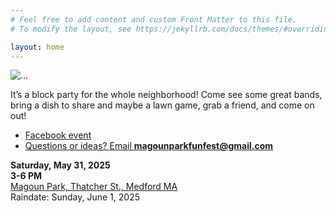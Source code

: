 ```yaml
---
# Feel free to add content and custom Front Matter to this file.
# To modify the layout, see https://jekyllrb.com/docs/themes/#overriding-theme-defaults

layout: home
---
```

<link rel="stylesheet" href="index.css">

<picture>
  <source srcset="img/flyer2025may-FB.png" media="(min-width: 1000px)">
  <img srcset="img/flyer2025may-SQ.png" alt="…">
</picture>

<p>
It’s a block party for the whole neighborhood! Come see some great bands, bring a dish to share and maybe a lawn game, grab a friend, and come on out!
</p>

<ul>
<li><a href="https://www.facebook.com/share/15yjK6qERP">Facebook event</a></li>
<li><a href="mailto:magounparkfunfest@gmail.com">Questions or ideas? Email <b>magounparkfunfest@gmail.com</b></a></li>
</ul>

<b>Saturday, May 31, 2025</b><br/>
<b>3-6 PM</b><br/>
<a href="https://maps.app.goo.gl/6v3wMhHs7Sk7DEMu6">Magoun Park, Thatcher St., Medford MA</a><br/>
Raindate: Sunday, June 1, 2025<br/>
